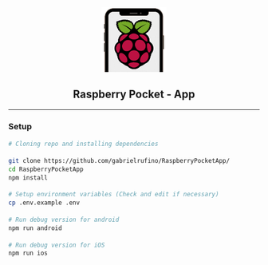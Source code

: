 <p align="center">
  <img width="130px" src="./docs/assets/logo.png">
  <h2 align="center">Raspberry Pocket - App</h2>
</p>

---

### Setup

```bash
# Cloning repo and installing dependencies

git clone https://github.com/gabrielrufino/RaspberryPocketApp/
cd RaspberryPocketApp
npm install

# Setup environment variables (Check and edit if necessary)
cp .env.example .env

# Run debug version for android
npm run android

# Run debug version for iOS
npm run ios
```


